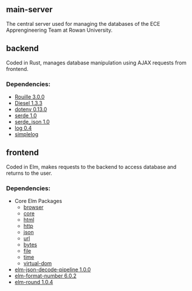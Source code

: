 main-server
---

The central server used for managing the databases of the ECE Apprengineering Team at Rowan University.

## backend
Coded in Rust, manages database manipulation using AJAX requests from frontend.

### Dependencies:
* [Rouille 3.0.0](https://github.com/tomaka/rouille)
* [Diesel 1.3.3](https://github.com/diesel-rs/diesel)
* [dotenv 0.13.0](https://github.com/sgrif/rust-dotenv)
* [serde 1.0](https://github.com/serde-rs/serde)
* [serde_json 1.0](https://github.com/serde-rs/json)
* [log 0.4](https://github.com/rust-lang-nursery/log)
* [simplelog](https://github.com/drakulix/simplelog.rs)

## frontend
Coded in Elm, makes requests to the backend to access database and returns to the user.

### Dependencies:
* Core Elm Packages
   * [browser](https://github.com/elm/browser)
   * [core](https://github.com/elm/core)
   * [html](https://github.com/elm/html)
   * [http](https://github.com/elm/http)
   * [json](https://github.com/elm/json)
   * [url](https://github.com/elm/url)
   * [bytes](https://github.com/elm/bytes)
   * [file](https://github.com/elm/file)
   * [time](https://github.com/elm/time)
   * [virtual-dom](https://github.com/elm/virtual-dom)
* [elm-json-decode-pipeline 1.0.0](https://github.com/NoRedInk/elm-json-decode-pipeline)
* [elm-format-number 6.0.2](https://github.com/cuducos/elm-format-number)
* [elm-round 1.0.4](https://github.com/myrho/elm-round)
